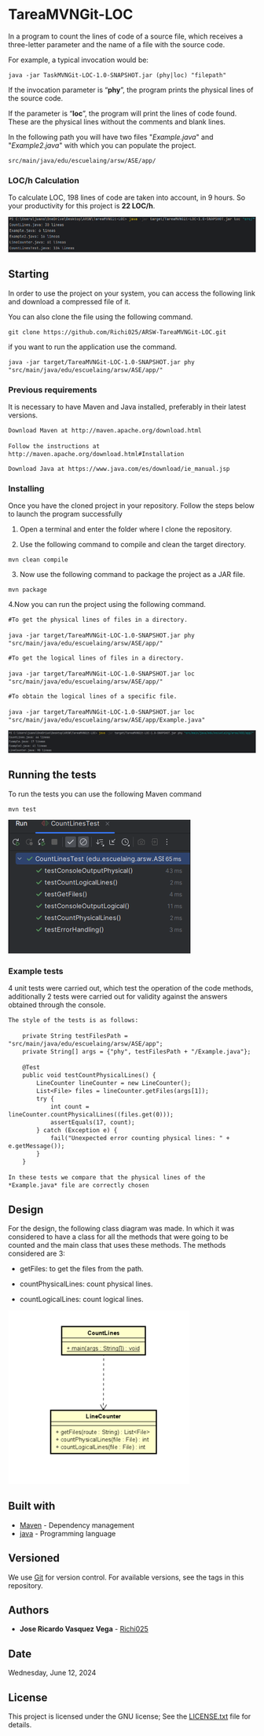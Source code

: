 
# TareaMVNGit-LOC


In a program to count the lines of code of a source file, which receives a three-letter parameter and the name of a file with the source code.

For example, a typical invocation would be:
```
java -jar TaskMVNGit-LOC-1.0-SNAPSHOT.jar (phy|loc) "filepath"
```
If the invocation parameter is “**phy**”, the program prints the physical lines of the source code.

If the parameter is “**loc**”, the program will print the lines of code found. These are the physical lines without the comments and blank lines.

In the following path you will have two files "*Example.java*" and "*Example2.java*" with which you can populate the project.

```
src/main/java/edu/escuelaing/arsw/ASE/app/
```
### LOC/h Calculation

To calculate LOC, 198 lines of code are taken into account, in 9 hours. So your productivity for this project is **22 LOC/h**.

![img.png](images%2Fimg.png)

## Starting

In order to use the project on your system, you can access the following link and download a compressed file of it.

You can also clone the file using the following command.

```
git clone https://github.com/Richi025/ARSW-TareaMVNGit-LOC.git
```
if you want to run the application use the command.

```
java -jar target/TareaMVNGit-LOC-1.0-SNAPSHOT.jar phy "src/main/java/edu/escuelaing/arsw/ASE/app/"
```

### Previous requirements

It is necessary to have Maven and Java installed, preferably in their latest versions.

```
Download Maven at http://maven.apache.org/download.html 

Follow the instructions at http://maven.apache.org/download.html#Installation
```
```
Download Java at https://www.java.com/es/download/ie_manual.jsp
```


### Installing

Once you have the cloned project in your repository. Follow the steps below to launch the program successfully

1. Open a terminal and enter the folder where I clone the repository.

2. Use the following command to compile and clean the target directory.
```
mvn clean compile
```
3. Now use the following command to package the project as a JAR file.

```
mvn package
```

4.Now you can run the project using the following command.

```
#To get the physical lines of files in a directory.

java -jar target/TareaMVNGit-LOC-1.0-SNAPSHOT.jar phy "src/main/java/edu/escuelaing/arsw/ASE/app/"
```

```
#To get the logical lines of files in a directory.

java -jar target/TareaMVNGit-LOC-1.0-SNAPSHOT.jar loc "src/main/java/edu/escuelaing/arsw/ASE/app/"
```

```
#To obtain the logical lines of a specific file.

java -jar target/TareaMVNGit-LOC-1.0-SNAPSHOT.jar loc "src/main/java/edu/escuelaing/arsw/ASE/app/Example.java"
```
![imgExe.png](images%2FimgExe.png)

## Running the tests

To run the tests you can use the following Maven command

```
mvn test
```
![imgTest.png](images%2FimgTest.png)

### Example tests

4 unit tests were carried out, which test the operation of the code methods, additionally 2 tests were carried out for validity against the answers obtained through the console.

```
The style of the tests is as follows:

    private String testFilesPath = "src/main/java/edu/escuelaing/arsw/ASE/app";
    private String[] args = {"phy", testFilesPath + "/Example.java"};

    @Test
    public void testCountPhysicalLines() {
        LineCounter lineCounter = new LineCounter();
        List<File> files = lineCounter.getFiles(args[1]);
        try {
            int count = lineCounter.countPhysicalLines((files.get(0)));
            assertEquals(17, count);
        } catch (Exception e) {
            fail("Unexpected error counting physical lines: " + e.getMessage());
        }
    }

In these tests we compare that the physical lines of the *Example.java* file are correctly chosen 
```
## Design
For the design, the following class diagram was made. In which it was considered to have a class for all the methods that were going to be counted and the main class that uses these methods.
The methods considered are 3:

* getFiles: to get the files from the path.

* countPhysicalLines: count physical lines.

* countLogicalLines: count logical lines.

![img_1.png](images%2Fimg_1.png)

## Built with

* [Maven](https://maven.apache.org/) - Dependency management
* [java](https://www.java.com/es/) - Programming language

## Versioned

We use [Git](https://github.com/) for version control. For available versions, see the tags in this repository.

## Authors

* **Jose Ricardo Vasquez Vega** - [Richi025](https://github.com/Richi025)

## Date

Wednesday, June 12, 2024

## License

This project is licensed under the GNU license; See the [LICENSE.txt](LICENSE.txt) file for details.